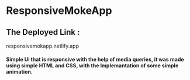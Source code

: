 # ResponsiveMokeApp

## The Deployed Link :
responsivemokapp.netlify.app

#### Simple Ui that is responsive with the help of media queries, it was made using simple HTML and CSS, with the Implemantation of some simple animation.


